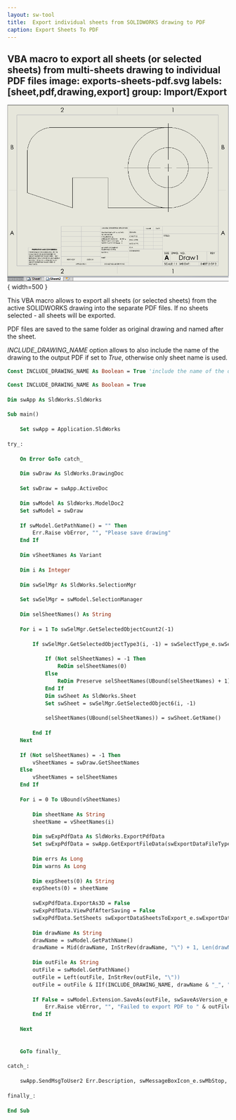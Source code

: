 ```yaml
---
layout: sw-tool
title:  Export individual sheets from SOLIDWORKS drawing to PDF
caption: Export Sheets To PDF
---
```

 VBA macro to export all sheets (or selected sheets) from multi-sheets drawing to individual PDF files
image: exports-sheets-pdf.svg
labels: [sheet,pdf,drawing,export]
group: Import/Export
---
![Multi sheet drawing](drawing-multi-sheets.png){ width=500 }

This VBA macro allows to export all sheets (or selected sheets) from the active SOLIDWORKS drawing into the separate PDF files. If no sheets selected - all sheets will be exported.

PDF files are saved to the same folder as original drawing and named after the sheet. 

*INCLUDE_DRAWING_NAME* option allows to also include the name of the drawing to the output PDF if set to *True*, otherwise only sheet name is used.

~~~ vb jagged-bottom
Const INCLUDE_DRAWING_NAME As Boolean = True 'include the name of the drawing
~~~

~~~ vb
Const INCLUDE_DRAWING_NAME As Boolean = True

Dim swApp As SldWorks.SldWorks

Sub main()

    Set swApp = Application.SldWorks
    
try_:
    
    On Error GoTo catch_
    
    Dim swDraw As SldWorks.DrawingDoc
    
    Set swDraw = swApp.ActiveDoc
    
    Dim swModel As SldWorks.ModelDoc2
    Set swModel = swDraw
        
    If swModel.GetPathName() = "" Then
        Err.Raise vbError, "", "Please save drawing"
    End If
        
    Dim vSheetNames As Variant
    
    Dim i As Integer
    
    Dim swSelMgr As SldWorks.SelectionMgr
    
    Set swSelMgr = swModel.SelectionManager
    
    Dim selSheetNames() As String
    
    For i = 1 To swSelMgr.GetSelectedObjectCount2(-1)
        
        If swSelMgr.GetSelectedObjectType3(i, -1) = swSelectType_e.swSelSHEETS Then
            
            If (Not selSheetNames) = -1 Then
                ReDim selSheetNames(0)
            Else
                ReDim Preserve selSheetNames(UBound(selSheetNames) + 1)
            End If
            Dim swSheet As SldWorks.Sheet
            Set swSheet = swSelMgr.GetSelectedObject6(i, -1)
            
            selSheetNames(UBound(selSheetNames)) = swSheet.GetName()
            
        End If
    Next
    
    If (Not selSheetNames) = -1 Then
        vSheetNames = swDraw.GetSheetNames
    Else
        vSheetNames = selSheetNames
    End If
    
    For i = 0 To UBound(vSheetNames)
        
        Dim sheetName As String
        sheetName = vSheetNames(i)
        
        Dim swExpPdfData As SldWorks.ExportPdfData
        Set swExpPdfData = swApp.GetExportFileData(swExportDataFileType_e.swExportPdfData)
        
        Dim errs As Long
        Dim warns As Long
        
        Dim expSheets(0) As String
        expSheets(0) = sheetName
        
        swExpPdfData.ExportAs3D = False
        swExpPdfData.ViewPdfAfterSaving = False
        swExpPdfData.SetSheets swExportDataSheetsToExport_e.swExportData_ExportSpecifiedSheets, expSheets
        
        Dim drawName As String
        drawName = swModel.GetPathName()
        drawName = Mid(drawName, InStrRev(drawName, "\") + 1, Len(drawName) - InStrRev(drawName, "\") - Len(".slddrw"))
        
        Dim outFile As String
        outFile = swModel.GetPathName()
        outFile = Left(outFile, InStrRev(outFile, "\"))
        outFile = outFile & IIf(INCLUDE_DRAWING_NAME, drawName & "_", "") & sheetName & ".pdf"
        
        If False = swModel.Extension.SaveAs(outFile, swSaveAsVersion_e.swSaveAsCurrentVersion, swSaveAsOptions_e.swSaveAsOptions_Silent, swExpPdfData, errs, warns) Then
            Err.Raise vbError, "", "Failed to export PDF to " & outFile
        End If
        
    Next
    
    
    GoTo finally_
    
catch_:
    
    swApp.SendMsgToUser2 Err.Description, swMessageBoxIcon_e.swMbStop, swMessageBoxBtn_e.swMbOk
    
finally_:
    
End Sub
~~~


